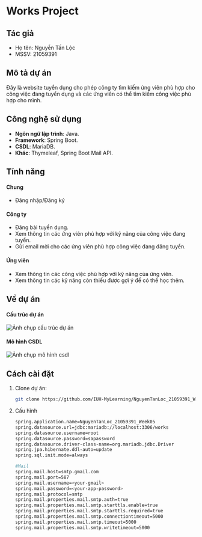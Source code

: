 # Works Project

## Tác giả
- Họ tên: Nguyễn Tấn Lộc
- MSSV: 21059391

## Mô tả dự án
Đây là website tuyển dụng cho phép công ty tìm kiếm ứng viên phù hợp cho công việc đang tuyển dụng và các ứng viên có thể 
tìm kiếm công việc phù hợp cho mình.

## Công nghệ sử dụng
- **Ngôn ngữ lập trình**: Java.
- **Framework**: Spring Boot.
- **CSDL**: MariaDB.
- **Khác**: Thymeleaf, Spring Boot Mail API.

## Tính năng
#### Chung
- Đăng nhập/Đăng ký 
#### Công ty
- Đăng bài tuyển dụng.
- Xem thông tin các ứng viên phù hợp với kỹ năng của công việc đang tuyển.
- Gửi email mời cho các ứng viên phù hợp công việc đang đăng tuyển.
#### Ứng viên
- Xem thông tin các công việc phù hợp với kỹ năng của ứng viên.
- Xem thông tin các kỹ năng còn thiếu được gợi ý để có thể học thêm.

## Về dự án
#### Cấu trúc dự án
![Ảnh chụp cấu trúc dự án](https://drive.google.com/uc?id=1frkrxmXjNHb7WRFwOW8UgHOC8lPz7gr8)
#### Mô hình CSDL
![Ảnh chụp mô hình csdl](https://drive.google.com/uc?id=14RZajgyKiKLGxepGJWykcLOgCxP1j9yP)

## Cách cài đặt
1. Clone dự án:
   ```bash
   git clone https://github.com/IUH-MyLearning/NguyenTanLoc_21059391_Week05.git
2. Cấu hình
    ``` bash
    spring.application.name=NguyenTanLoc_21059391_Week05
    spring.datasource.url=jdbc:mariadb://localhost:3306/works
    spring.datasource.username=root
    spring.datasource.password=sapassword
    spring.datasource.driver-class-name=org.mariadb.jdbc.Driver
    spring.jpa.hibernate.ddl-auto=update
    spring.sql.init.mode=always
    
    #Mail
    spring.mail.host=smtp.gmail.com
    spring.mail.port=587
    spring.mail.username=<your-gmail>
    spring.mail.password=<your-app-password>
    spring.mail.protocol=smtp
    spring.mail.properties.mail.smtp.auth=true
    spring.mail.properties.mail.smtp.starttls.enable=true
    spring.mail.properties.mail.smtp.starttls.required=true
    spring.mail.properties.mail.smtp.connectiontimeout=5000
    spring.mail.properties.mail.smtp.timeout=5000
    spring.mail.properties.mail.smtp.writetimeout=5000
